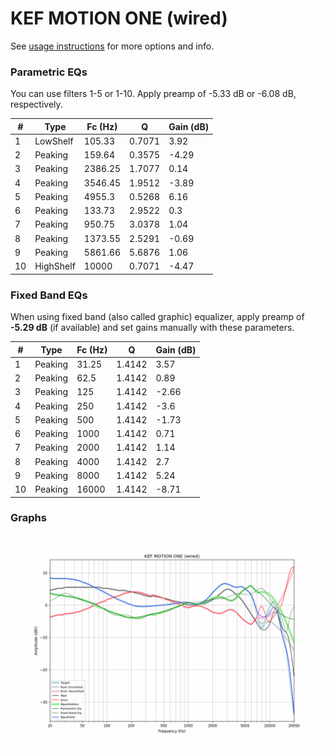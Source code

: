 # KEF MOTION ONE (wired)
See [usage instructions](https://github.com/jaakkopasanen/AutoEq#usage) for more options and info.

### Parametric EQs
You can use filters 1-5 or 1-10. Apply preamp of -5.33 dB or -6.08 dB, respectively.

|   # | Type      |   Fc (Hz) |      Q |   Gain (dB) |
|-----|-----------|-----------|--------|-------------|
|   1 | LowShelf  |    105.33 | 0.7071 |        3.92 |
|   2 | Peaking   |    159.64 | 0.3575 |       -4.29 |
|   3 | Peaking   |   2386.25 | 1.7077 |        0.14 |
|   4 | Peaking   |   3546.45 | 1.9512 |       -3.89 |
|   5 | Peaking   |   4955.3  | 0.5268 |        6.16 |
|   6 | Peaking   |    133.73 | 2.9522 |        0.3  |
|   7 | Peaking   |    950.75 | 3.0378 |        1.04 |
|   8 | Peaking   |   1373.55 | 2.5291 |       -0.69 |
|   9 | Peaking   |   5861.66 | 5.6876 |        1.06 |
|  10 | HighShelf |  10000    | 0.7071 |       -4.47 |

### Fixed Band EQs
When using fixed band (also called graphic) equalizer, apply preamp of **-5.29 dB** (if available) and set gains manually with these parameters.

|   # | Type    |   Fc (Hz) |      Q |   Gain (dB) |
|-----|---------|-----------|--------|-------------|
|   1 | Peaking |     31.25 | 1.4142 |        3.57 |
|   2 | Peaking |     62.5  | 1.4142 |        0.89 |
|   3 | Peaking |    125    | 1.4142 |       -2.66 |
|   4 | Peaking |    250    | 1.4142 |       -3.6  |
|   5 | Peaking |    500    | 1.4142 |       -1.73 |
|   6 | Peaking |   1000    | 1.4142 |        0.71 |
|   7 | Peaking |   2000    | 1.4142 |        1.14 |
|   8 | Peaking |   4000    | 1.4142 |        2.7  |
|   9 | Peaking |   8000    | 1.4142 |        5.24 |
|  10 | Peaking |  16000    | 1.4142 |       -8.71 |

### Graphs
![](./KEF%20MOTION%20ONE%20(wired).png)
